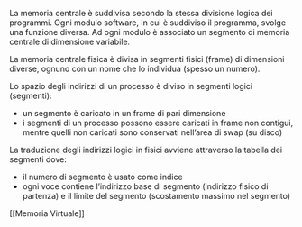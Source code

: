 La memoria centrale è suddivisa secondo la stessa divisione logica dei programmi. Ogni modulo software, in cui è suddiviso il programma, svolge una funzione diversa. Ad ogni modulo è associato un segmento di memoria centrale di dimensione variabile.

La memoria centrale fisica è divisa in segmenti fisici (frame) di dimensioni diverse, ognuno con un nome che lo individua (spesso un numero).

Lo spazio degli indirizzi di un processo è diviso in segmenti logici (segmenti):
- un segmento è caricato in un frame di pari dimensione
- i segmenti di un processo possono essere caricati in frame non contigui, mentre quelli non caricati sono conservati nell’area di swap (su disco)

La traduzione degli indirizzi logici in fisici avviene attraverso la tabella dei segmenti dove:
- il numero di segmento è usato come indice
- ogni voce contiene l’indirizzo base di segmento (indirizzo fisico di partenza) e il limite del segmento (scostamento massimo nel segmento)

[[Memoria Virtuale]]
